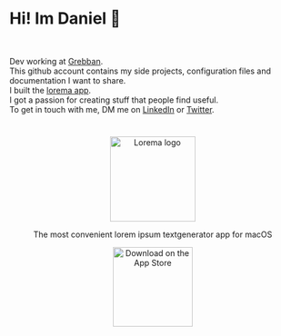 <h1> Hi! Im Daniel 👋 </h1> <br/>

Dev working at [Grebban](https://www.grebban.com/).<br/>
This github account contains my side projects, configuration files and documentation I want to share.<br/>
I built the [lorema app](https://www.lorema.app/).<br/>
I got a passion for creating stuff that people find useful.<br/>
To get in touch with me, DM me on [LinkedIn](https://www.linkedin.com/in/daniel-danielsson-a70415134/) or [Twitter](https://twitter.com/T1Danielsson).

#

<div align="center">
<a href="https://www.lorema.app/" align="center">
  <img alt="Lorema logo" title="Lorema logo" src="https://www.lorema.app/_next/image?url=%2F_next%2Fstatic%2Fmedia%2F512.daacb9a7.png&w=1080&q=75" width="150">
</a>
<p>The most convenient lorem ipsum textgenerator app for macOS </p>
</div>


<p align="center">
  <a href=https://apps.apple.com/us/app/lorema/id1623240546>
    <img alt="Download on the App Store" title="App Store" src="http://i.imgur.com/0n2zqHD.png" width="140">
  </a>

</p>
